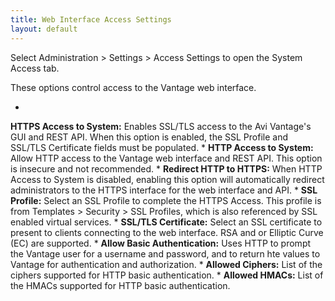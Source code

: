 ```yaml
---
title: Web Interface Access Settings
layout: default
---
```

Select Administration > Settings > Access Settings to open the System Access tab.

These options control access to the Vantage web interface.

* 
**HTTPS Access to System:** Enables SSL/TLS access to the Avi Vantage's GUI and REST API. When this option is enabled, the SSL Profile and SSL/TLS Certificate fields must be populated.
* 
**HTTP Access to System:** Allow HTTP access to the Vantage web interface and REST API. This option is insecure and not recommended.
* 
**Redirect HTTP to HTTPS:** When HTTP Access to System is disabled, enabling this option will automatically redirect administrators to the HTTPS interface for the web interface and API.
* 
**SSL Profile:** Select an SSL Profile to complete the HTTPS Access. This profile is from Templates > Security > SSL Profiles, which is also referenced by SSL enabled virtual services.
* 
**SSL/TLS Certificate:** Select an SSL certificate to present to clients connecting to the web interface. RSA and or Elliptic Curve (EC) are supported.
* 
**Allow Basic Authentication:** Uses HTTP to prompt the Vantage user for a username and password, and to return hte values to Vantage for authentication and authorization.
* 
**Allowed Ciphers:** List of the ciphers supported for HTTP basic authentication.
* 
**Allowed HMACs:** List of the HMACs supported for HTTP basic authentication.